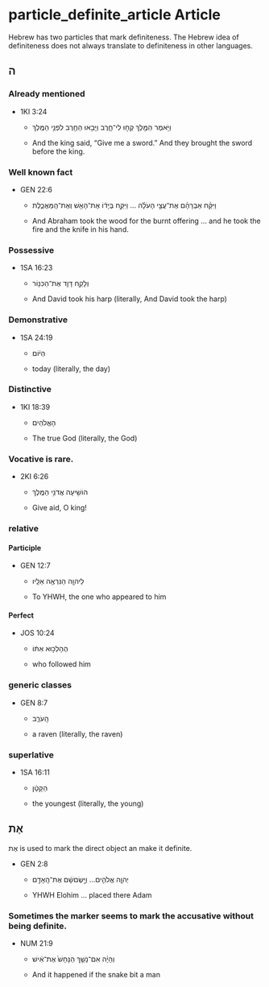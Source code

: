 # particle_definite_article Article
Hebrew has two particles that mark definiteness. The Hebrew idea of definiteness does not always translate to definiteness in other languages.

## ה

### Already mentioned
* 1KI 3:24

    * וַיֹּ֥אמֶר הַמֶּ֖לֶךְ קְח֣וּ לִי־חָ֑רֶב וַיָּבִ֥אוּ הַחֶ֖רֶב לִפְנֵ֥י הַמֶּֽלֶךְ 

    * And the king said, “Give me a sword.” And they brought the sword before the king.

### Well known fact
* GEN 22:6

    * וַיִּקַּ֨ח אַבְרָהָ֜ם אֶת־עֲצֵ֣י הָעֹלָ֗ה ... וַיִּקַּ֣ח בְּיָד֔וֹ אֶת־הָאֵ֖שׁ וְאֶת־הַֽמַּאֲכֶ֑לֶת

    * And Abraham took the wood for the burnt offering … and he took the fire and the knife in his hand.

### Possessive
* 1SA 16:23

    * וְלָקַ֥ח דָּוִ֛ד אֶת־הַכִּנּ֖וֹר 

    * And David took his harp (literally, And David took the harp)

### Demonstrative
* 1SA 24:19

    * הַיּ֔וֹם  

    * today (literally, the day)

### Distinctive
* 1KI 18:39

    * הָאֱלֹהִֽים 

    * The true God (literally, the God)

### Vocative is rare. 
* 2KI 6:26

    * הוֹשִׁ֖יעָה אֲדֹנִ֥י הַמֶּֽלֶךְ 

    * Give aid, O king!

### relative 
#### Participle
* GEN 12:7

    * לַיהוָ֖ה הַנִּרְאֶ֥ה אֵלָֽיו 

    * To YHWH, the one who appeared to him

#### Perfect
* JOS 10:24

    * הֶהָלְכ֣וּא אִתּ֔וֹ 

    * who followed him

### generic classes
* GEN 8:7

    * הָֽעֹרֵ֑ב 

    * a raven (literally, the raven)

### superlative

* 1SA 16:11 

    * הַקָּטָ֔ן

    * the youngest (literally, the young)

## אֶת

אֶת is used to mark the direct object an make it definite.

* GEN 2:8

    * יְהוָ֧ה אֱלֹהִ֛ים... וַיָּ֣שֶׂםשָׁ֔ם אֶת־הָֽאָדָ֖ם 

    *  YHWH Elohim … placed there Adam

### Sometimes the marker seems to mark the accusative without being definite.

* NUM 21:9

    * וְהָיָ֗ה אִם־נָשַׁ֤ךְ הַנָּחָשׁ֙ אֶת־אִ֔ישׁ 

    * And it happened if the snake bit a man